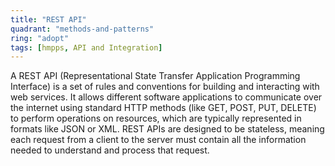 ```yaml
---
title: "REST API"
quadrant: "methods-and-patterns"
ring: "adopt"
tags: [hmpps, API and Integration]
---
```


A REST API (Representational State Transfer Application Programming Interface) is a set of rules and conventions for building and interacting with web services. It allows different software applications to communicate over the internet using standard HTTP methods (like GET, POST, PUT, DELETE) to perform operations on resources, which are typically represented in formats like JSON or XML. REST APIs are designed to be stateless, meaning each request from a client to the server must contain all the information needed to understand and process that request.
